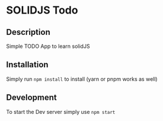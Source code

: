 # SOLIDJS Todo

## Description 
Simple TODO App to learn solidJS

## Installation

Simply run ``npm install`` to install (yarn or pnpm works as well)

## Development

To start the Dev server simply use ``npm start``